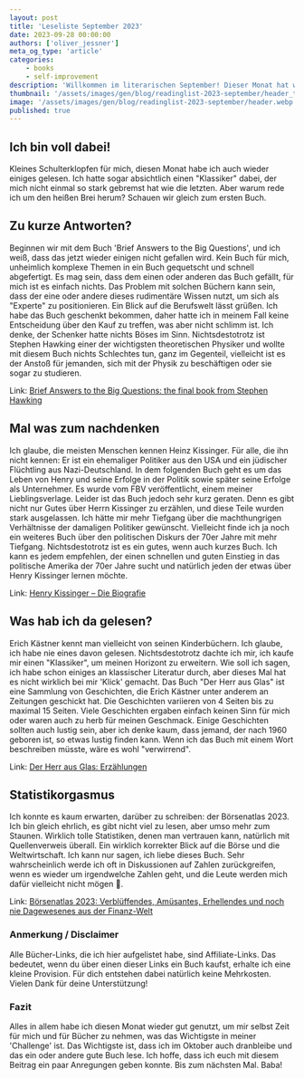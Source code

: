 ```yaml
---
layout: post
title: 'Leseliste September 2023'
date: 2023-09-28 00:00:00
authors: ['oliver_jessner']
meta_og_type: 'article'
categories:
    - books
    - self-improvement
description: 'Willkommen im literarischen September! Dieser Monat hat wieder einige Überraschungen für mich bereitgehalten 🌝.'
thumbnail: '/assets/images/gen/blog/readinglist-2023-september/header_thumbnail.webp'
image: '/assets/images/gen/blog/readinglist-2023-september/header.webp'
published: true
---
```


## Ich bin voll dabei!

Kleines Schulterklopfen für mich, diesen Monat habe ich auch wieder einiges gelesen. Ich hatte sogar absichtlich einen "Klassiker" dabei, der mich nicht einmal so stark gebremst hat wie die letzten. Aber warum rede ich um den heißen Brei herum? Schauen wir gleich zum ersten Buch.

## Zu kurze Antworten?

Beginnen wir mit dem Buch 'Brief Answers to the Big Questions', und ich weiß, dass das jetzt wieder einigen nicht gefallen wird. Kein Buch für mich, unheimlich komplexe Themen in ein Buch gequetscht und schnell abgefertigt. Es mag sein, dass dem einen oder anderen das Buch gefällt, für mich ist es einfach nichts. Das Problem mit solchen Büchern kann sein, dass der eine oder andere dieses rudimentäre Wissen nutzt, um sich als "Experte" zu positionieren. Ein Blick auf die Berufswelt lässt grüßen. Ich habe das Buch geschenkt bekommen, daher hatte ich in meinem Fall keine Entscheidung über den Kauf zu treffen, was aber nicht schlimm ist. Ich denke, der Schenker hatte nichts Böses im Sinn. Nichtsdestotrotz ist Stephen Hawking einer der wichtigsten theoretischen Physiker und wollte mit diesem Buch nichts Schlechtes tun, ganz im Gegenteil, vielleicht ist es der Anstoß für jemanden, sich mit der Physik zu beschäftigen oder sie sogar zu studieren.

Link: [Brief Answers to the Big Questions: the final book from Stephen Hawking](https://amzn.to/3PeOWOj)

## Mal was zum nachdenken

Ich glaube, die meisten Menschen kennen Heinz Kissinger. Für alle, die ihn nicht kennen: Er ist ein ehemaliger Politiker aus den USA und ein jüdischer Flüchtling aus Nazi-Deutschland. In dem folgenden Buch geht es um das Leben von Henry und seine Erfolge in der Politik sowie später seine Erfolge als Unternehmer. Es wurde vom FBV veröffentlicht, einem meiner Lieblingsverlage. Leider ist das Buch jedoch sehr kurz geraten. Denn es gibt nicht nur Gutes über Herrn Kissinger zu erzählen, und diese Teile wurden stark ausgelassen. Ich hätte mir mehr Tiefgang über die machthungrigen Verhältnisse der damaligen Politiker gewünscht. Vielleicht finde ich ja noch ein weiteres Buch über den politischen Diskurs der 70er Jahre mit mehr Tiefgang. Nichtsdestotrotz ist es ein gutes, wenn auch kurzes Buch. Ich kann es jedem empfehlen, der einen schnellen und guten Einstieg in das politische Amerika der 70er Jahre sucht und natürlich jeden der etwas über Henry Kissinger lernen möchte.

Link: [Henry Kissinger – Die Biografie](https://amzn.to/3LA5pvd)

## Was hab ich da gelesen?

Erich Kästner kennt man vielleicht von seinen Kinderbüchern. Ich glaube, ich habe nie eines davon gelesen. Nichtsdestotrotz dachte ich mir, ich kaufe mir einen "Klassiker", um meinen Horizont zu erweitern. Wie soll ich sagen, ich habe schon einiges an klassischer Literatur durch, aber dieses Mal hat es nicht wirklich bei mir 'Klick' gemacht. Das Buch "Der Herr aus Glas" ist eine Sammlung von Geschichten, die Erich Kästner unter anderem an Zeitungen geschickt hat. Die Geschichten variieren von 4 Seiten bis zu maximal 15 Seiten. Viele Geschichten ergaben einfach keinen Sinn für mich oder waren auch zu herb für meinen Geschmack. Einige Geschichten sollten auch lustig sein, aber ich denke kaum, dass jemand, der nach 1960 geboren ist, so etwas lustig finden kann. Wenn ich das Buch mit einem Wort beschreiben müsste, wäre es wohl "verwirrend".

Link: [Der Herr aus Glas: Erzählungen](https://amzn.to/3RiqSNc)

## Statistikorgasmus

Ich konnte es kaum erwarten, darüber zu schreiben: der Börsenatlas 2023. Ich bin gleich ehrlich, es gibt nicht viel zu lesen, aber umso mehr zum Staunen. Wirklich tolle Statistiken, denen man vertrauen kann, natürlich mit Quellenverweis überall. Ein wirklich korrekter Blick auf die Börse und die Weltwirtschaft. Ich kann nur sagen, ich liebe dieses Buch. Sehr wahrscheinlich werde ich oft in Diskussionen auf Zahlen zurückgreifen, wenn es wieder um irgendwelche Zahlen geht, und die Leute werden mich dafür vielleicht nicht mögen 🌝.

Link: [Börsenatlas 2023: Verblüffendes, Amüsantes, Erhellendes und noch nie Dagewesenes aus der Finanz-Welt ](https://amzn.to/3Lj2ver)

### Anmerkung / Disclaimer

Alle Bücher-Links, die ich hier aufgelistet habe, sind Affiliate-Links. Das bedeutet, wenn du über einen dieser Links ein Buch kaufst, erhalte ich eine kleine Provision. Für dich entstehen dabei natürlich keine Mehrkosten. Vielen Dank für deine Unterstützung!

### Fazit

Alles in allem habe ich diesen Monat wieder gut genutzt, um mir selbst Zeit für mich und für Bücher zu nehmen, was das Wichtigste in meiner 'Challenge' ist. Das Wichtigste ist, dass ich im Oktober auch dranbleibe und das ein oder andere gute Buch lese. Ich hoffe, dass ich euch mit diesem Beitrag ein paar Anregungen geben konnte. Bis zum nächsten Mal. Baba!
